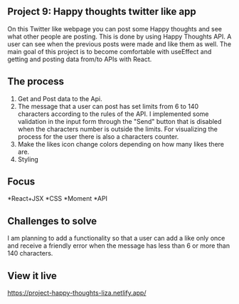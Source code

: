 ## Project 9: Happy thoughts twitter like app

On this Twitter like webpage you can post some Happy thoughts and see what other people are posting. This is done by using Happy Thoughts API. 
A user can see when the previous posts were made and like them as well.
The main goal of this project is to become comfortable with useEffect and getting and posting data from/to APIs with React.

## The process

1. Get and Post data to the Api.
2. The message that a user can post has set limits from 6 to 140 characters according to the rules of the API. I implemented some validation in the input form through the "Send" button that is disabled when the characters number is outside the limits. For visualizing the process for the user there is also a characters counter.
3. Make the likes icon change colors depending on how many likes there are.
4. Styling

## Focus

*React+JSX
*CSS
*Moment
*API

## Challenges to solve

I am planning to add a functionality so that a user can add a like only once and receive a friendly error when the message has less than 6 or more than 140 characters.

## View it live

https://project-happy-thoughts-liza.netlify.app/



